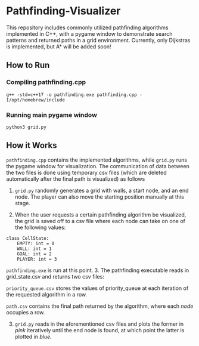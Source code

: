 # Pathfinding-Visualizer
This repository includes commonly utilized pathfinding algorithms implemented in C++, with a pygame window to demonstrate search patterns and returned paths in a grid environment. Currently, only Dijkstras is implemented, but A* will be added soon!

## How to Run 

### Compiling pathfinding.cpp
`g++ -std=c++17 -o pathfinding.exe pathfinding.cpp -I/opt/homebrew/include`

### Running main pygame window
`python3 grid.py`

## How it Works
`pathfinding.cpp` contains the implemented algorithms, while `grid.py` runs the pygame window for visualization. The communication of data between the two files is done using temporary csv files (which are deleted automatically after the final path is visualized) as follows

1. `grid.py` randomly generates a grid with walls, a start node, and an end node. The player can also move the starting position manually at this stage.

2. When the user requests a certain pathfinding algorithm be visualized, the grid is saved off to a csv file where each node can take on one of the following values:
```
class CellState:
    EMPTY: int = 0
    WALL: int = 1
    GOAL: int = 2
    PLAYER: int = 3
```
`pathfinding.exe` is run at this point.
3. The pathfinding executable reads in grid_state.csv and returns two csv files:

   `priority_queue.csv` stores the values of priority_queue at each iteration of the requested algorithm in a row.

   `path.csv` contains the final path returned by the algorithm, where each *node* occupies a row.

3. `grid.py` reads in the aforementioned csv files and plots the former in *pink* iteratively until the end node is found, at which point the latter is plotted in *blue.*